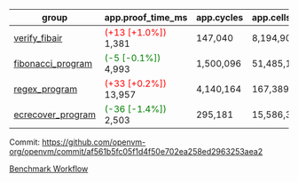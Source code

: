 | group | app.proof_time_ms | app.cycles | app.cells_used | leaf.proof_time_ms | leaf.cycles | leaf.cells_used |
| -- | -- | -- | -- | -- | -- | -- |
| [verify_fibair](https://github.com/openvm-org/openvm/blob/benchmark-results/benchmarks-pr/1404/verify_fibair-af561b5fc05f1d4f50e702ea258ed2963253aea2.md) |<span style='color: red'>(+13 [+1.0%])</span> 1,381 |  147,040 |  8,194,904 |- | - | - |
| [fibonacci_program](https://github.com/openvm-org/openvm/blob/benchmark-results/benchmarks-pr/1404/fibonacci-af561b5fc05f1d4f50e702ea258ed2963253aea2.md) |<span style='color: green'>(-5 [-0.1%])</span> 4,993 |  1,500,096 |  51,485,167 |- | - | - |
| [regex_program](https://github.com/openvm-org/openvm/blob/benchmark-results/benchmarks-pr/1404/regex-af561b5fc05f1d4f50e702ea258ed2963253aea2.md) |<span style='color: red'>(+33 [+0.2%])</span> 13,957 |  4,140,164 |  167,389,450 |- | - | - |
| [ecrecover_program](https://github.com/openvm-org/openvm/blob/benchmark-results/benchmarks-pr/1404/ecrecover-af561b5fc05f1d4f50e702ea258ed2963253aea2.md) |<span style='color: green'>(-36 [-1.4%])</span> 2,503 |  295,181 |  15,586,346 |- | - | - |


Commit: https://github.com/openvm-org/openvm/commit/af561b5fc05f1d4f50e702ea258ed2963253aea2

[Benchmark Workflow](https://github.com/openvm-org/openvm/actions/runs/13772767250)
